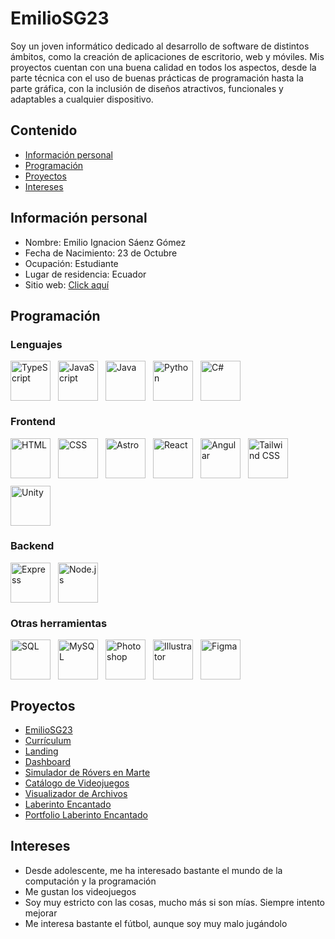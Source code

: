 # EmilioSG23
Soy un joven informático dedicado al desarrollo de software de distintos ámbitos, como la creación de aplicaciones de escritorio, web y móviles.
Mis proyectos cuentan con una buena calidad en todos los aspectos, desde la parte técnica con el uso de buenas prácticas de programación hasta
la parte gráfica, con la inclusión de diseños atractivos, funcionales y adaptables a cualquier dispositivo.
## Contenido
* [Información personal](#información-personal)
* [Programación](#programación)
* [Proyectos](#proyectos)
* [Intereses](#intereses)

## Información personal
* Nombre: Emilio Ignacion Sáenz Gómez
* Fecha de Nacimiento: 23 de Octubre
* Ocupación:  Estudiante
* Lugar de residencia: Ecuador
* Sitio web: [Click aquí](https://emiliosg23.github.io/curriculum/)
  
## Programación
### Lenguajes
<div style="width:100%; display: flex; flex-wrap: wrap; gap: 12px; align-items: center; justify-items: center;">
  <img src="https://emiliosg23.github.io/curriculum/habilidades/languages/typescript.png" width="64" height="64" alt="TypeScript" />
  <img src="https://emiliosg23.github.io/curriculum/habilidades/languages/javascript.png" width="64" height="64" alt="JavaScript" />
  <img src="https://emiliosg23.github.io/curriculum/habilidades/languages/java.png" width="64" height="64" alt="Java" />
  <img src="https://emiliosg23.github.io/curriculum/habilidades/languages/python.png" width="64" height="64" alt="Python" />
  <img src="https://emiliosg23.github.io/curriculum/habilidades/languages/c_sharp.png" width="64" height="64" alt="C#" />
</div>

### Frontend
<div style="width:100%; display: flex; flex-wrap: wrap; gap: 12px; align-items: center; justify-items: center;">
  <img src="https://emiliosg23.github.io/curriculum/habilidades/languages/html.png" width="64" height="64" title="HTML" />
  <img src="https://emiliosg23.github.io/curriculum/habilidades/languages/css.png" width="64" height="64" title="CSS" />
  <img src="https://emiliosg23.github.io/curriculum/habilidades/frontend/astro.png" width="64" height="64" title="Astro" />
  <img src="https://emiliosg23.github.io/curriculum/habilidades/frontend/react.png" width="64" height="64" title="React" />
  <img src="https://emiliosg23.github.io/curriculum/habilidades/frontend/angular.png" width="64" height="64" title="Angular" />
  <img src="https://emiliosg23.github.io/curriculum/habilidades/frontend/tailwind.png" width="64" height="64" title="Tailwind CSS" />
  <img src="https://emiliosg23.github.io/curriculum/habilidades/frontend/unity.png" width="64" height="64" title="Unity" />
</div>

### Backend
<div style="width:100%; display: flex; flex-wrap: wrap; gap: 12px; align-items: center; justify-items: center;">
  <img src="https://emiliosg23.github.io/curriculum/habilidades/backend/express.png" width="64" height="64" title="Express" />
  <img src="https://emiliosg23.github.io/curriculum/habilidades/backend/nodejs.png" width="64" height="64" title="Node.js" />
</div>

### Otras herramientas
<div style="width:100%; display: flex; flex-wrap: wrap; gap: 12px; align-items: center; justify-items: center;">
  <img src="https://emiliosg23.github.io/curriculum/habilidades/others/sql.png" width="64" height="64" title="SQL" />
  <img src="https://emiliosg23.github.io/curriculum/habilidades/others/mysql.png" width="64" height="64" title="MySQL" />
  <img src="https://emiliosg23.github.io/curriculum/habilidades/others/photoshop.png" width="64" height="64" title="Photoshop" />
  <img src="https://emiliosg23.github.io/curriculum/habilidades/others/illustrator.png" width="64" height="64" title="Illustrator" />
  <img src="https://emiliosg23.github.io/curriculum/habilidades/others/figma.png" width="64" height="64" title="Figma" />
</div>

## Proyectos
* [EmilioSG23](https://emiliosg23.github.io/EmilioSG23/)
* [Currículum](https://github.com/EmilioSG23/curriculum/)
* [Landing](https://github.com/EmilioSG23/landing/)
* [Dashboard](https://github.com/EmilioSG23/dashboard/)
* [Simulador de Róvers en Marte](https://github.com/JamesMalave/Proyecto-POO-G2)
* [Catálogo de Videojuegos](https://github.com/PaulaPeraltaA/Proyecto-P1-Estructuras-G6)
* [Visualizador de Archivos](https://github.com/PaulaPeraltaA/Proyecto-P2---Estructuras--G6)
* [Laberinto Encantado](https://github.com/EmilioSG23/laberinto_encantado)
* [Portfolio Laberinto Encantado](https://github.com/domorales/portfolio-momentum)
## Intereses
* Desde adolescente, me ha interesado bastante el mundo de la computación y la programación
* Me gustan los videojuegos
* Soy muy estricto con las cosas, mucho más si son mías. Siempre intento mejorar
* Me interesa bastante el fútbol, aunque soy muy malo jugándolo




